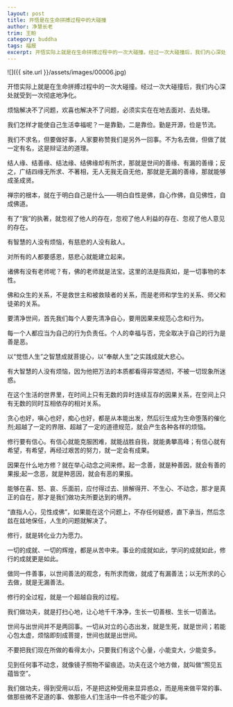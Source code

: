 ```yaml
---
layout: post
title: 开悟是在生命拼搏过程中的大碰撞
author: 净慧长老
trim: 王盼
category: buddha
tags: 福报
excerpt: 开悟实际上就是在生命拼搏过程中的一次大碰撞。经过一次大碰撞后，我们内心深处就受到一次彻底地净化。
---
```


![]({{ site.url }}/assets/images/00006.jpg)

开悟实际上就是在生命拼搏过程中的一次大碰撞。经过一次大碰撞后，我们内心深处就受到一次彻底地净化。

烦恼解决不了问题，欢喜也解决不了问题，必须实实在在地去面对、去处理。

我们怎样才能使自己生活幸福呢？一是靠勤，二是靠俭。勤是开源，俭是节流。

我们不求名，但要做好事，人家要称赞我们是另外一回事。不为名去做，但做了就一定有名，这是辩证法的道理。

结人缘、结善缘、结法缘、结佛缘却有所求，那就是世间的善缘、有漏的善缘；反之，广结四缘无所求、不著相，无人无我无自无他，那就是无漏的善缘，那就能够成圣成贤。

禅宗的根本，就在于明白自己是什么——明白自性是佛，自心作佛，自见佛性，自成佛道。

有了“我”的执著，就忽视了他人的存在，忽视了他人利益的存在、忽视了他人意见的存在。

有智慧的人没有烦恼，有慈悲的人没有敌人。

对所有的人都要感恩，慈悲心就能建立起来。

诸佛有没有老师呢？有，佛的老师就是法宝。这里的法是指真如，是一切事物的本性。

佛和众生的关系，不是救世主和被救赎者的关系，而是老师和学生的关系、师父和徒弟的关系。

要清净世间，首先我们每个人要先清净自心，要用因果来规范心念和行为。

每一个人都应当为自己的行为负责任。个人的幸福与否，完全取决于自己的行为是善是恶。

以“觉悟人生”之智慧成就菩提心，以“奉献人生”之实践成就大悲心。

有大智慧的人没有烦恼，因为他把万法的本质都看得非常透彻，不被一切现象所迷惑。

在这个生活的世界里，在时间上只有无数的异时连续互存的因果关系，在空间上只有无数的同时互相依存的相对关系。

贪心也好，嗔心也好，痴心也好，都是从本能出发，然后衍生成为生命堕落的催化剂;超越了一定的界限、超越了一定的道德规范，就会产生各种各样的烦恼。

修行要有信心。有信心就能克服困难，就能战胜自我，就能勇攀高峰；有信心就有希望，有希望，再经过艰苦的努力，就一定会有成果。

因果在什么地方修？就在举心动念之间来修。起一念善，就是种善因，就会有善的果报;起一念恶，就是种恶因，就会有恶的果报。

能够在喜、怒、哀、乐面前，应付得过去、排解得开、不生心、不动念，那才是真正的自在，那才是我们做功夫所要达到的境界。

“直指人心，见性成佛”，如果能在这个问题上，不存任何疑惑，直下承当，然后念兹在兹地保任，人生的问题就解决了。

修行，就是转化业力为愿力。

一切的成就、一切的辉煌，都是从苦中来。事业的成就如此，学问的成就如此，修行的成就更是如此。

做同一件善事，以世间善法的观念，有所求而做，就成了有漏善法；以无所求的心去做，就是无漏善法。

修行的全过程，就是一个超越自我的过程。

我们做功夫，就是打扫心地，让心地千千净净，生长一切善根、生长一切善法。

世间与出世间并不是两回事。一切从对立的心态出发，就是生死，就是世间；若能心包太虚，烦恼即刻成菩提，世间也就是出世间。

不要把我们现在所做的看得太小，只要我们有这个心量，小能变大，少能变多。

见到任何事不动念，就像镜子照物不留痕迹。功夫在这个地方做，就叫做“照见五蕴皆空”。

我们做功夫，得到受用以后，不是把这种受用来显异惑众，而是用来做平常的事、做那些微不足道的事、做那些人们生活中一件也不能少的事。
